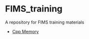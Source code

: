 # FIMS_training
A repository for FIMS training materials

- [Cpp Memory](https://noaa-fims.github.io/FIMS_training/articles/CppMemory.html)
